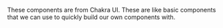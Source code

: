 These components are from Chakra UI. These are like basic components that we can use to quickly build our own components with.